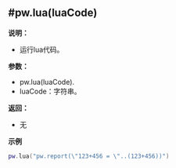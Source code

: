 #pw.lua(luaCode)
---

**说明：**

- 运行lua代码。

**参数：**

- pw.lua(luaCode). 
- luaCode：字符串。

**返回：**

- 无

**示例**
```lua:lua.lua
pw.lua("pw.report(\"123+456 = \"..(123+456))")
```

